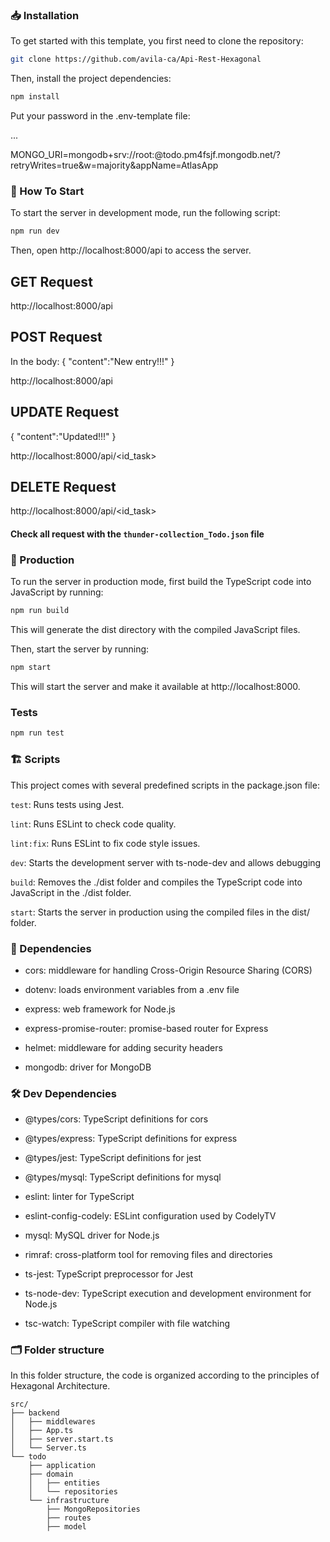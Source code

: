 
### 📥 Installation

To get started with this template, you first need to clone the repository:

```bash
git clone https://github.com/avila-ca/Api-Rest-Hexagonal
```

Then, install the project dependencies:

```bash
npm install
```

Put your password in the .env-template file:

...

MONGO_URI=mongodb+srv://root:<password>@todo.pm4fsjf.mongodb.net/?retryWrites=true&w=majority&appName=AtlasApp



### 🏁 How To Start

To start the server in development mode, run the following script:

```bash
npm run dev
```
Then, open http://localhost:8000/api to access the server.

## GET Request

http://localhost:8000/api

## POST Request
In the body:
{
  "content":"New entry!!!"
}

http://localhost:8000/api

## UPDATE Request

{
  "content":"Updated!!!"
}

http://localhost:8000/api/<id_task>

## DELETE Request

http://localhost:8000/api/<id_task>


#### Check all request with the ```thunder-collection_Todo.json``` file


### 🚀 Production

To run the server in production mode, first build the TypeScript code into JavaScript by running:

```bash
npm run build
```

This will generate the dist directory with the compiled JavaScript files.

Then, start the server by running:

```bash
npm start
```

This will start the server and make it available at http://localhost:8000.
###  Tests

```bash
npm run test
```


### 🏗️ Scripts
This project comes with several predefined scripts in the package.json file:

```test```: Runs tests using Jest.

```lint```: Runs ESLint to check code quality.

```lint:fix```: Runs ESLint to fix code style issues.

```dev```: Starts the development server with ts-node-dev and allows debugging

```build```: Removes the ./dist folder and compiles the TypeScript code into JavaScript in the ./dist folder.

```start```: Starts the server in production using the compiled files in the dist/ folder.

### 📝 Dependencies

- cors: middleware for handling Cross-Origin Resource Sharing (CORS)

- dotenv: loads environment variables from a .env file

- express: web framework for Node.js

- express-promise-router: promise-based router for Express

- helmet: middleware for adding security headers

- mongodb: driver for MongoDB


### 🛠️ Dev Dependencies

- @types/cors: TypeScript definitions for cors

- @types/express: TypeScript definitions for express

- @types/jest: TypeScript definitions for jest

- @types/mysql: TypeScript definitions for mysql

- eslint: linter for TypeScript

- eslint-config-codely: ESLint configuration used by CodelyTV

- mysql: MySQL driver for Node.js

- rimraf: cross-platform tool for removing files and directories

- ts-jest: TypeScript preprocessor for Jest

- ts-node-dev: TypeScript execution and development environment for Node.js

- tsc-watch: TypeScript compiler with file watching

### 🗂️ Folder structure

In this folder structure, the code is organized according to the principles of Hexagonal Architecture. 

```
src/
├── backend
│   ├── middlewares
│   ├── App.ts
│   ├── server.start.ts
│   └── Server.ts
└── todo
    ├── application
    ├── domain
    │   ├── entities
    │   └── repositories
    └── infrastructure
        ├── MongoRepositories
        ├── routes
        ├── model
```



